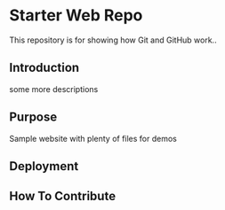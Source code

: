# Starter Web Repo

This repository is for showing how Git and GitHub work..

## Introduction

some more descriptions

## Purpose

Sample website with plenty of files for demos


## Deployment

## How To Contribute